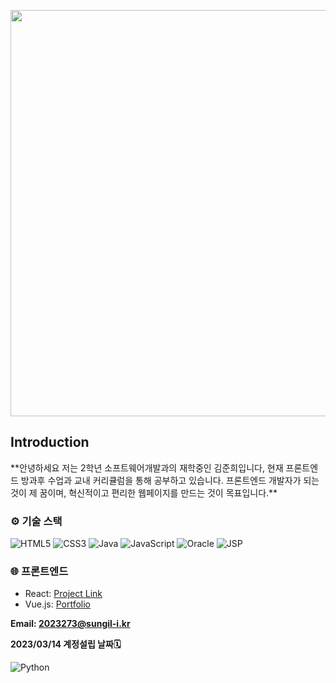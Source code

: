 

<p align="center">

<img src="https://github.com/user-attachments/assets/4f8185fc-2218-4057-ac3b-0fb54063a617"  width="650" />

</p>


<h2>Introduction</h2>
**안녕하세요 저는 2학년 소프트웨어개발과의 재학중인 김준희입니다,
현재 프론트엔드 방과후 수업과 교내 커리큘럼을 통해 공부하고 있습니다. 
프론트엔드 개발자가 되는 것이 제 꿈이며, 혁신적이고 편리한 웹페이지를 만드는 것이 목표입니다.**


### ⚙️ 기술 스택

![HTML5](https://img.shields.io/badge/-HTML5-E34F26?style=flat-square&logo=html5&logoColor=white)
![CSS3](https://img.shields.io/badge/-CSS3-1572B6?style=flat-square&logo=css3&logoColor=white)
![Java](https://img.shields.io/badge/-Java-007396?style=flat-square&logo=java&logoColor=white)
![JavaScript](https://img.shields.io/badge/-JavaScript-F7DF1E?style=flat-square&logo=javascript&logoColor=black)
![Oracle](https://img.shields.io/badge/-Oracle-F80000?style=flat-square&logo=oracle&logoColor=white)
![JSP](https://img.shields.io/badge/-JSP-007396?style=flat-square&logo=java&logoColor=white)

### 🌐 프론트엔드
- React: [Project Link](https://github.com/username/project)
- Vue.js: [Portfolio](https://username.github.io/portfolio)

**Email: 2023273@sungil-i.kr**
<!-- http://127.0.0.1:5500/opening.html - 진행중🛠️ -->

**2023/03/14 계정설립 날짜🗓️**

![Python](https://img.shields.io/badge/Python-3776AB?style=for-the-badge&logo=python&logoColor=white)

<!--
**junhee23314/junhee23314** is a ✨ _special_ ✨ repository because its `README
.md` (this file) appears on your GitHub profile.

Here are some ideas to get you star
ted:

- 🔭 I’m currently working on ...
- 🌱 I’m currently learning ...
- 👯 I’m looking to collaborate on ...
- 🤔 I’m looking for help with ...
- 💬 Ask me about ...
- 📫 How to reach me: ...
- 😄 Pronouns: ...
- ⚡ Fun fact: ...
-->
